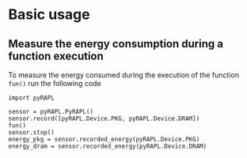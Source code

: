 # Basic usage

## Measure the energy consumption during a function execution

To measure the energy consumed during the execution of the function `fun()` run the following code

	import pyRAPL
	
	sensor = pyRAPL.PyRAPL()
	sensor.record([pyRAPL.Device.PKG, pyRAPL.Device.DRAM])
	fun()
	sensor.stop()
	energy_pkg = sensor.recorded_energy(pyRAPL.Device.PKG)
    energy_dram = sensor.recorded_energy(pyRAPL.Device.DRAM)
